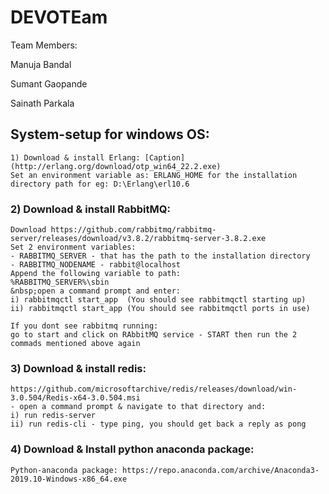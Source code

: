 # DEVOTEam 


Team Members:

Manuja Bandal

Sumant Gaopande

Sainath Parkala

## System-setup for windows OS: 
```
1) Download & install Erlang: [Caption](http://erlang.org/download/otp_win64_22.2.exe)  
Set an environment variable as: ERLANG_HOME for the installation  
directory path for eg: D:\Erlang\erl10.6    
```

### 2) Download & install RabbitMQ:  
```
Download https://github.com/rabbitmq/rabbitmq-server/releases/download/v3.8.2/rabbitmq-server-3.8.2.exe  
Set 2 environment variables:  
- RABBITMQ_SERVER - that has the path to the installation directory  
- RABBITMQ_NODENAME - rabbit@localhost  
Append the following variable to path:  
%RABBITMQ_SERVER%\sbin      
&nbsp;open a command prompt and enter:  
i) rabbitmqctl start_app  (You should see rabbitmqctl starting up)   
ii) rabbitmqctl start_app (You should see rabbitmqctl ports in use)  

If you dont see rabbitmq running:
go to start and click on RAbbitMQ service - START then run the 2 commads mentioned above again
```

### 3) Download & install redis:
```
https://github.com/microsoftarchive/redis/releases/download/win-3.0.504/Redis-x64-3.0.504.msi
- open a command prompt & navigate to that directory and:
i) run redis-server
ii) run redis-cli - type ping, you should get back a reply as pong
```

### 4) Download & Install python anaconda package:
```
Python-anaconda package: https://repo.anaconda.com/archive/Anaconda3-2019.10-Windows-x86_64.exe
```
